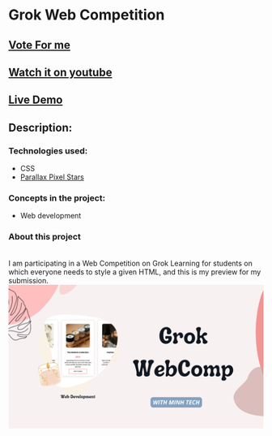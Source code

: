# Grok Web Competition
## [Vote For me](https://groklearning.com/tournament/webcomp-tournament-2022-may/design-tournament/vote/pWjjOp4zgUoJIbxS/)
## [Watch it on youtube](https://youtu.be/OqcEBNGcomE)
## [Live Demo](https://firewithin.netlify.app)

## **Description:**

### Technologies used:

- CSS
- [Parallax Pixel Stars](https://codepen.io/mattmarble/pen/qBdamQz)


### Concepts in the project:

- Web development

### About this project
\
I am participating in a Web Competition on Grok Learning for students on which everyone needs to style a given HTML, and this is my preview for my submission.
![preview img](/preview.png)
